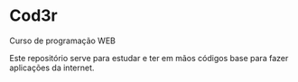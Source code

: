# Cod3r
Curso de programação WEB

Este repositório serve para estudar e ter em mãos códigos base para fazer aplicações da internet.
